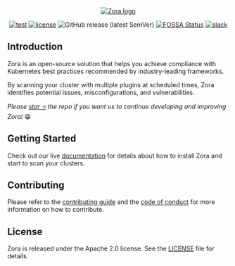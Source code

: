 
<div align="center">

<a href="https://zora-docs.undistro.io/" target="_blank">
    <picture>
        <source media="(prefers-color-scheme: dark)" srcset="docs/assets/banner_dark_getup.png">
        <img alt="Zora logo" src="docs/assets/banner_light_getup.png">
    </picture>
</a>

[![test](https://github.com/undistro/zora/actions/workflows/test.yaml/badge.svg)](https://github.com/undistro/zora/actions/workflows/test.yaml)
[![license](https://img.shields.io/github/license/undistro/zora)](https://github.com/undistro/zora/blob/main/LICENSE)
![GitHub release (latest SemVer)](https://img.shields.io/github/v/release/undistro/zora?display_name=tag&sort=semver&color=blue)
[![FOSSA Status](https://app.fossa.com/api/projects/git%2Bgithub.com%2Fundistro%2Fzora.svg?type=shield)](https://app.fossa.com/projects/git%2Bgithub.com%2Fundistro%2Fzora?ref=badge_shield)
[![slack](https://img.shields.io/badge/Slack-Join-4a154b?logo=slack)](https://join.slack.com/t/undistrocommunity/shared_invite/zt-21slyrao4-dTW_XtOB90QVj05txOX6rA)

</div>

## Introduction

Zora is an open-source solution that helps you achieve compliance with Kubernetes best practices recommended by 
industry-leading frameworks.

By scanning your cluster with multiple plugins at scheduled times, Zora identifies potential issues, misconfigurations, 
and vulnerabilities.

_Please [star :star:](https://github.com/undistro/zora/stargazers) the repo if you want us to continue developing and improving Zora!_ :grin:

## Getting Started

Check out our live [documentation](https://zora-docs.undistro.io) for details about how to install Zora and start to scan your clusters.

## Contributing

Please refer to the [contributing guide](https://github.com/undistro/zora/blob/main/CONTRIBUTING.md) and the 
[code of conduct](https://github.com/undistro/zora/blob/main/CODE_OF_CONDUCT.md) 
for more information on how to contribute.

## License

Zora is released under the Apache 2.0 license. See the [LICENSE](LICENSE) file for details.

